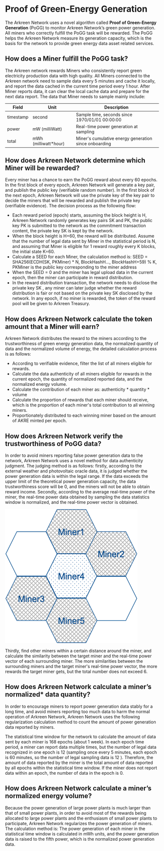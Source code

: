 # Proof of Green-Energy Generation

The Arkreen Network uses a novel algorithm called **Proof of Green-Energy Generation** (PoGG) to monitor Arkreen Network’s green power generation. All miners who correctly fulfill the PoGG task will be rewarded. The PoGG helps the Arkreen Network measure its generation capacity, which is the basis for the network to provide green energy data asset related services.

## How does a Miner fulfill the PoGG task?

The Arkreen network rewards Miners who consistently report green electricity production data with high quality. All Miners connected to the Arkreen network need to sample data every 5 minutes and cache it locally, and report the data cached in the current time period every 1 hour. After Miner reports data, it can clear the local cache data and prepare for the next data report. The data that Miner needs to sample mainly include:

| Field     | Unit                  | Description                                           |
| --------- | --------------------- | ----------------------------------------------------- |
| timestamp | second                | Sample time, seconds since 1970/01/01 00:00:00        |
| power     | mW (milliWatt)        | Real-time power generation at sampling                |
| total     | mWh (milliwatt\*hour) | Miner's cumulative energy generation since onboarding |

## How does Arkreen Network determine which Miner will be rewarded?

Every miner has a chance to earn the PoGG reward about every 60 epochs. In the first block of every epoch, Arkreen Network will generate a key pair, and publish the public key (verifiable random number). In the first block of the next epoch, Arkreen Network will use the private key of the key pair to decide the miners that will be rewarded and publish the private key (verifiable evidence). The decision process as the following flow:

* Each reward period (epoch) starts, assuming the block height is H, Arkreen Network randomly generates key pairs SK and PK, the public key PK is submitted to the network as the commitment transaction content, the private key SK is kept by the network.
* When the block height is H+60, the reward will be distributed. Assume that the number of legal data sent by Miner in the statistical period is N, and assuming that Miner is eligible for 1 reward roughly every K blocks, the initial state K=60.
* Calculate a SEED for each Miner, the calculation method is: SEED = SHA256(ECDH(SK, PKMiner) \* N, BlockHashH..., BlockHashH+59) % K, PKMiner is the public key corresponding to the miner address
* When the SEED = 0 and the miner has legal upload data in the current epoch, then the miner can participate in reward distribution.
* In the reward distribution transaction, the network needs to disclose the private key SK , any miner can later judge whether the reward distribution is fair or not based on the private key SK disclosed by the network. In any epoch, if no miner is rewarded, the token of the reward pool will be given to Arkreen Treasury.

## How does Arkreen Network calculate the token amount that a Miner will earn?

Arkreen Network distributes the reward to the miners according to the trustworthiness of green energy generation data, the normalized quantity of data and the normalized volume of energy, the detailed calculation process is as follows:

* According to verifiable evidence, filter the list of all miners eligible for rewards.
* Calculate the data authenticity of all miners eligible for rewards in the current epoch, the quantity of normalized reported data, and the normalized energy volume.
* Calculate the contribution of each miner as: authenticity \* quantity \* volume
* Calculate the proportion of rewards that each miner should receive, which is the proportion of each miner's total contribution to all winning miners.
* Proportionately distributed to each winning miner based on the amount of AKRE minted per epoch.

## How does Arkreen Network verify the trustworthiness of PoGG data?

In order to avoid miners reporting false power generation data to the network, Arkreen Network uses a novel method for data authenticity judgment. The judging method is as follows: firstly, according to the external weather and photovoltaic oracle data, it is judged whether the power generation data is within the legal range. If the data exceeds the upper limit of the theoretical power generation capacity, the data trustworthiness score will be 0, and the miners will not be able to obtain reward income. Secondly, according to the average real-time power of the miner, the real-time power data obtained by sampling the data statistics window is normalized, and the real-time power vector is obtained.

![](<../../.gitbook/assets/image (4) (1).png>)

Thirdly, find other miners within a certain distance around the miner, and calculate the similarity between the target miner and the real-time power vector of each surrounding miner. The more similarities between the surrounding miners and the target miner's real-time power vector, the more rewards the target miner gets, but the total number does not exceed 6.

## How does Arkreen Network calculate a miner’s normalized\* data quantity?

In order to encourage miners to report power generation data stably for a long time, and avoid miners reporting too much data to harm the normal operation of Arkreen Network, Arkreen Network uses the following regularization calculation method to count the amount of power generation data reported by miners.

The statistical time window for the network to calculate the amount of data sent by each miner is 168 epochs (about 1 week). In each epoch time period, a miner can report data multiple times, but the number of legal data recognized in one epoch is 12 (sampling once every 5 minutes, each epoch is 60 minutes, so the number of legal sampling data is 12 ). Therefore, the amount of data reported by the miner is the total amount of data reported by all epochs within the statistical time window. If the miner does not report data within an epoch, the number of data in the epoch is 0.

## How does Arkreen Network calculate a miner’s normalized energy volume?

Because the power generation of large power plants is much larger than that of small power plants, in order to avoid most of the rewards being allocated to large power plants and the enthusiasm of small power plants to participate, Arkreen Network regularizes the power generation of miners. The calculation method is: The power generation of each miner in the statistical time window is calculated in mWh units, and the power generation data is raised to the fifth power, which is the normalized power generation data.
